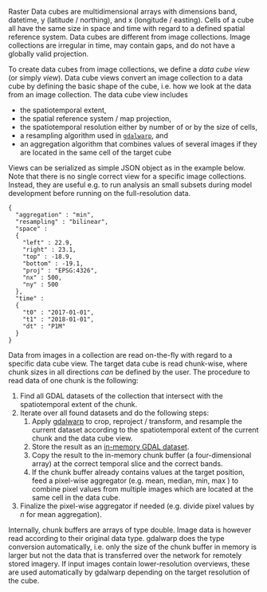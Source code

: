 


Raster Data cubes are multidimensional arrays with dimensions band, datetime, y (latitude / northing), and x (longitude / easting). Cells of a cube
all have the same size in space and time with regard to a defined spatial reference system. Data cubes are different from image collections. 
Image collections are irregular in time, may contain gaps, and do not have a globally valid projection.

To create data cubes from image collections, we define a _data cube view_ (or simply _view_). Data cube views convert an image collection to a data cube by defining the 
basic shape of the cube, i.e. how we look at the data from an image collection. The data cube view includes
 
- the spatiotemporal extent, 
- the spatial reference system / map projection, 
- the spatiotemporal resolution either by number of or by the size of cells,
- a resampling algorithm used in [`gdalwarp`](https://www.gdal.org/gdalwarp.html), and 
- an aggregation algorithm that combines values of several images if they are located in the same cell of the target cube 

Views can be serialized as simple JSON object as in the example below. Note that there is no single correct view for a specific image collections. Instead, they are 
useful e.g. to run analysis an small subsets during model development before running on the full-resolution data.
  
```
{
  "aggregation" : "min",
  "resampling" : "bilinear",
  "space" :
  {
    "left" : 22.9,
    "right" : 23.1,
    "top" : -18.9,
    "bottom" : -19.1,
    "proj" : "EPSG:4326",
    "nx" : 500,
    "ny" : 500
  },
  "time" :
  {
    "t0" : "2017-01-01",
    "t1" : "2018-01-01",
    "dt" : "P1M"
  }
}
```

Data from images in a collection are read on-the-fly with regard to a specific data cube view. The target data cube is 
read chunk-wise, where chunk sizes in all directions _can_ be defined by the user. The procedure to read data of one chunk
is the following:

1. Find all GDAL datasets of the collection that intersect with the spatiotemporal extent of the chunk.
2. Iterate over all found datasets and do the following steps:
     1. Apply [gdalwarp](https://www.gdal.org/gdalwarp.html) to crop, reproject / transform, and resample the current dataset according to the spatiotemporal
extent of the current chunk and the data cube view.
     2. Store the result as an [in-memory GDAL dataset](https://www.gdal.org/frmt_mem.html).
     2. Copy the result to the in-memory chunk buffer (a four-dimensional array) at the correct temporal slice and the correct bands.
     3. If the chunk buffer already contains values at the target position, feed a pixel-wise aggregator (e.g. mean, median, min, max ) to combine
        pixel values from multiple images which are located at the same cell in the data cube.
3. Finalize the pixel-wise aggregator if needed (e.g. divide pixel values by $n$ for mean aggregation). 

Internally, chunk buffers are arrays of type double. Image data is however read according to their original data type. gdalwarp 
does the type conversion automatically, i.e. only the size of the chunk buffer in memory is larger but not the data that is transferred over the network for remotely stored imagery.
If input images contain lower-resolution overviews, these are used automatically by gdalwarp depending on the target resolution of the cube.


